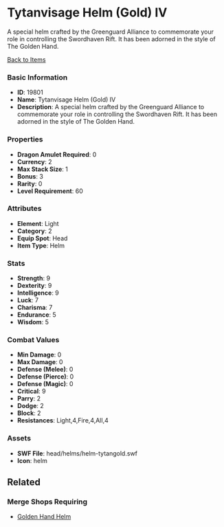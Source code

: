 # Tytanvisage Helm (Gold) IV

A special helm crafted by the Greenguard Alliance to commemorate your role in controlling the Swordhaven Rift. It has been adorned in the style of The Golden Hand.

[Back to Items](../items.md)

### Basic Information

- **ID**: 19801
- **Name**: Tytanvisage Helm (Gold) IV
- **Description**: A special helm crafted by the Greenguard Alliance to commemorate your role in controlling the Swordhaven Rift. It has been adorned in the style of The Golden Hand.

### Properties

- **Dragon Amulet Required**: 0
- **Currency**: 2
- **Max Stack Size**: 1
- **Bonus**: 3
- **Rarity**: 0
- **Level Requirement**: 60

### Attributes

- **Element**: Light
- **Category**: 2
- **Equip Spot**: Head
- **Item Type**: Helm

### Stats

- **Strength**: 9
- **Dexterity**: 9
- **Intelligence**: 9
- **Luck**: 7
- **Charisma**: 7
- **Endurance**: 5
- **Wisdom**: 5

### Combat Values

- **Min Damage**: 0
- **Max Damage**: 0
- **Defense (Melee)**: 0
- **Defense (Pierce)**: 0
- **Defense (Magic)**: 0
- **Critical**: 9
- **Parry**: 2
- **Dodge**: 2
- **Block**: 2
- **Resistances**: Light,4,Fire,4,All,4

### Assets

- **SWF File**: head/helms/helm-tytangold.swf
- **Icon**: helm

## Related

### Merge Shops Requiring

- [Golden Hand Helm](../merge-shops/325-golden-hand-helm.md)


